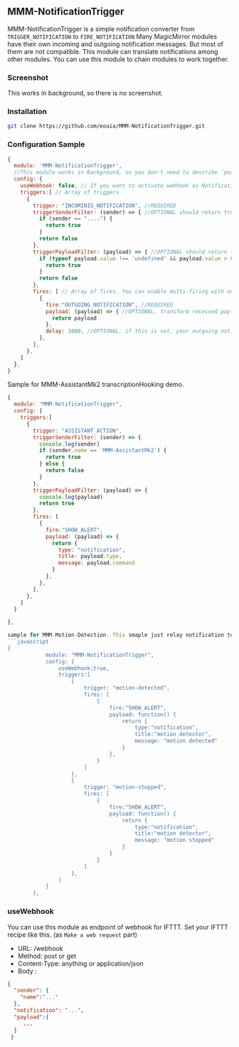 ## MMM-NotificationTrigger
MMM-NotificationTrigger is a simple notification converter from `TRIGGER_NOTIFICATION` to `FIRE_NOTIFICATION`
Many MagicMirror modules have their own incoming and outgoing notification messages. But most of them are not compatible. This module can translate notifications among other modules.
You can use this module to chain modules to work together.

### Screenshot
This works in background, so there is no screenshot.

### Installation

```sh
git clone https://github.com/eouia/MMM-NotificationTrigger.git
```

### Configuration Sample
```javascript
{
  module: 'MMM-NotificationTrigger',
  //This module works in Background, so you don't need to describe `position`.
  config: {
    useWebhook: false, // If you want to activate webhook as Notification emitter, set true. (eg. IFTTT)
    triggers:[ // Array of triggers.
      {
        trigger: "INCOMINIG_NOTIFICATION", //REQUIRED
        triggerSenderFilter: (sender) => { //OPTIONAL should return true or false
          if (sender == "....") {
            return true
          }
          return false
        },
        triggerPayloadFilter: (payload) => { //OPTIONAL should return true or false
          if (typeof payload.value !== 'undefined' && payload.value > 0) {
            return true
          }
          return false
        },
        fires: [ // Array of fires. You can enable multi-firing with one trigger.
          {
            fire:"OUTGOING_NOTIFICATION", //REQUIRED
            payload: (payload) => { //OPTIONAL. transform received payload to what your target module wants.
              return payload
            },
            delay: 1000, //OPTIONAL, if this is set, your outgoing notification will be fired after delay.
          },
        ],
      },
    ]
  },
}

```

Sample for MMM-AssistantMk2 transcriptionHooking demo.
```javascript
{
  module: "MMM-NotificationTrigger",
  config: {
    triggers:[
      {
        trigger: "ASSISTANT_ACTION",
        triggerSenderFilter: (sender) => {
          console.log(sender)
          if (sender.name == 'MMM-AssistantMk2') {
            return true
          } else {
            return false
          }
        },
        triggerPayloadFilter: (payload) => {
          console.log(payload)
          return true
        },
        fires: [
          {
            fire:"SHOW_ALERT",
            payload: (payload) => {
              return {
                type: "notification",
                title: payload.type,
                message: payload.command
              }
            },
          },
        ],
      },
    ]
  }

},

sample for MMM-Motion-Detection. This smaple just relay notification to ALERT module to display message, but you can modify for your purpose.
```javascript
{
			module: "MMM-NotificationTrigger",
			config: {
				useWebhook:true, 
				triggers:[
					{
						trigger: "motion-detected",
						fires: [
							{
								fire:"SHOW_ALERT",
								payload: function() {
									return {
										type:"notification",
										title:"motion detector",
										message: "motion detected"
									}
								},
							}
						]
					},
					{
						trigger: "motion-stopped",
						fires: [
							{
								fire:"SHOW_ALERT",
								payload: function() {
									return {
										type:"notification",
										title:"motion detector",
										message: "motion stopped"
									}
								}
							}
						]
					},
				]
			}
		},
```

### useWebhook
You can use this module as endpoint of webhook for IFTTT.
Set your IFTTT recipe like this. (as `Make a web request` part)
- URL: <your mirror static IP or domain>/webhook 
- Method: post or get
- Content-Type: anything or application/json
- Body :
```json
{ 
  "sender": {
    "name":"..."
  }, 
  "notification": "...", 
  "payload":{ 
     ...
  }
 }
```
